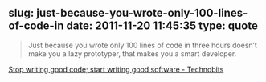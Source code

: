 slug: just-because-you-wrote-only-100-lines-of-code-in
date: 2011-11-20 11:45:35
type: quote
---

> Just because you wrote only 100 lines of code in three hours doesn’t make you a lazy prototyper, that makes you a smart developer.

[Stop writing good code; start writing good software - Technobits](http://blog.alexobenauer.com/stop-writing-good-code-start-writing-good-sof)
